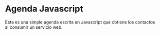 # Agenda Javascript

Esta es una simple agenda escrita en Javascript que obtiene los contactos al consumir un servicio web.
